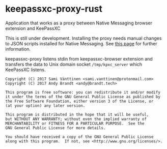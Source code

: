 # keepassxc-proxy-rust
Application that works as a proxy between Native Messaging browser extension and KeePassXC

This is still under development. Installing the proxy needs manual changes to JSON scripts installed for Native Messaging.
See [this page](https://developer.chrome.com/extensions/nativeMessaging) for further information.

keepassxc-proxy listens stdin from keepassxc-browser extension and transfers the data to Unix domain socket `/tmp/kpxc_server` which KeePassXC listens.

```
Copyright (C) 2017 Sami Vänttinen <sami.vanttinen@protonmail.com>
Copyright (C) 2017 Andy Brandt <andy@brandt.tech>

This program is free software: you can redistribute it and/or modify
it under the terms of the GNU General Public License as published by
the Free Software Foundation, either version 3 of the License, or
(at your option) any later version.

This program is distributed in the hope that it will be useful,
but WITHOUT ANY WARRANTY; without even the implied warranty of
MERCHANTABILITY or FITNESS FOR A PARTICULAR PURPOSE.  See the
GNU General Public License for more details.

You should have received a copy of the GNU General Public License
along with this program.  If not, see <http://www.gnu.org/licenses/>.
```

